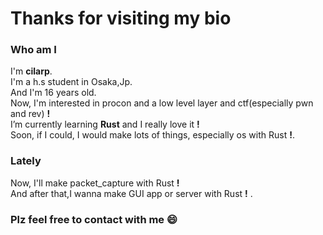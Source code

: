 # Thanks for visiting my bio
### Who am I
I'm __cilarp__.<br>
I'm a h.s student in Osaka,Jp.<br>
And I'm 16 years old.<br>
Now, I'm interested in procon and a low level layer and ctf(especially pwn and rev) __!__ <br>
I’m currently learning __Rust__ and I really love it __!__ <br>Soon, if I could, I would make lots of things, especially os with Rust __!__.

### Lately
Now, I'll make packet_capture with Rust __!__ <br>
And after that,I wanna make GUI app or server with Rust __!__ .

### Plz feel free to contact with me 😄

<!--
**cilarp/cilarp** is a ✨ _special_ ✨ repository because its `README.md` (this file) appears on your GitHub profile.

Here are some ideas to get you started:

- 🔭 I’m currently working on ...
- 🌱 I’m currently learning ...
- 👯 I’m looking to collaborate on ...
- 🤔 I’m looking for help with ...
- 💬 Ask me about ...
- 📫 How to reach me: ...
- 😄 Pronouns: ...
- ⚡ Fun fact: ...
-->

